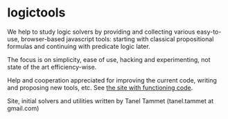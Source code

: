 # logictools

We help to study logic solvers by providing and collecting various 
easy-to-use, browser-based javascript tools: starting with classical propositional formulas 
and continuing with predicate logic later.

The focus is on simplicity, ease of use, hacking and experimenting, 
not state of the art efficiency-wise.

Help and cooperation appreciated for improving the current code, writing and proposing new tools, etc. 
See <a href="https://logictools.org">the site with functioning code</a>.

Site,  initial solvers and utilities written by Tanel Tammet (tanel.tammet at gmail.com) 